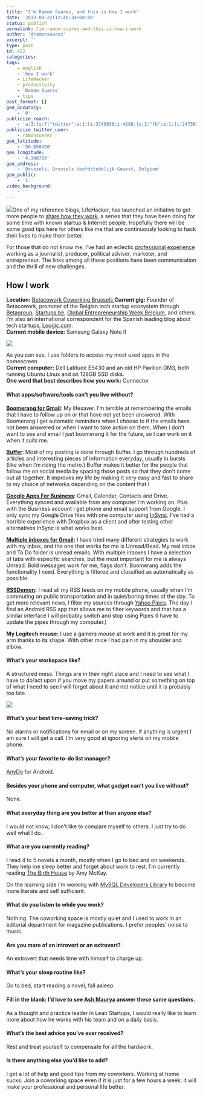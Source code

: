 ```yaml
---
title: "I'm Ramon Suarez, and this is how I work"
date: '2013-08-22T12:40:34+00:00'
status: publish
permalink: /im-ramon-suarez-and-this-is-how-i-work
author: '@ramonsuarez'
excerpt: ''
type: post
id: 422
categories:
tags:
    - english
    - 'how I work'
    - LifeHacker
    - productivity
    - 'Ramon Suarez'
    - tips
post_format: []
geo_accuracy:
    - '0'
publicize_reach:
    - 'a:3:{s:7:"twitter";a:1:{i:3740036;i:4686;}s:2:"fb";a:1:{i:2473872;i:881;}s:2:"wp";a:1:{i:0;i:20;}}'
publicize_twitter_user:
    - ramonsuarez
geo_latitude:
    - '50.850450'
geo_longitude:
    - '4.348780'
geo_address:
    - 'Brussels, Brussels Hoofdstedelijk Gewest, Belgium'
geo_public:
    - '1'
video_background:
    - ''
---
```

![](/uploads/2013/08/img_1232-195x300.jpg)One of my reference blogs, LifeHacker, has launched an initiative to get more people to [share how they work](http://lifehacker.com/how-you-work-yes-you-1166233790 "how do you work? "), a series that they have been doing for some time with known startup & Internet people. Hopefully there will be some good tips here for others like me that are continuously looking to hack their lives to make them better.

For those that do not know me, I’ve had an eclectic [professional experience](http://www.linkedin.com/in/ramonsuarez "CV Ramon Suarez") working as a journalist, producer, political adviser, marketer, and entrepreneur. The links among all these positions have been communication and the thrill of new challenges.

How I work
----------

**Location:** [Betacowork Coworking Brussels  ](http://www.betacowork.com "Best coworking space in Brussels, Belgium")**Current gig:** Founder of Betacowork, promoter of the Belgian tech startup ecosystem through [Betagroup](http://betagroup.org "Startup network in Belgium"), [Startups.be](http://startups.be "Association that brings together the entities that promote tech entrepreneurship in Belgium"), [Global Entrepreneurship Week Belgium](http://entrepreneurshipweek.be/ "A week of events to promote entrepreneurship"), and others. I’m also an international correspondent for the Spanish leading blog about tech startups, [Loogic.com](http://loogic.com/author/ramonsuarez/ "Tech Startups Reporting in Spain. ").  
**Current mobile device:** Samsung Galaxy Note II

![](/uploads/2013/08/homescreen-android-ramonsuarez-576x1024.png)

As you can see, I use folders to access my most used apps in the homescreen.  
**Current computer:** Dell Latitude E5430 and an old HP Pavilion DM3, both running Ubuntu Linux and on 128GB SSD disks.  
**One word that best describes how you work:** Connector

#### What apps/software/tools can’t you live without?

**[Boomerang for Gmail](http://www.boomeranggmail.com/referral_download.html?ref=m4cxu "Follow up on unanswered emails")**: My lifesaver. I’m terrible at remembering the emails that I have to follow up on or that have not yet been answered. With Boomerang I get automatic reminders when I choose to if the emails have not been answered or when I want to take action on them. When I don’t want to see and email I just boomerang it for the future, so I can work on it when it suits me.

**[Buffer](http://bufferapp.com/r/c8f78 "Schedule your social media posts")**: Most of my posting is done through Buffer. I go through hundreds of articles and interesting pieces of information everyday, usually in bursts (like when I’m riding the metro.) Buffer makes it better for the people that follow me on social media by spacing those posts so that they don’t come out all together. It improves my life by making it very easy and fast to share to my choice of networks depending on the content that I

**[Google Apps For Business](http://www.google.com/enterprise/apps/business/)**: Gmail, Calendar, Contacts and Drive. Everything synced and available from any computer I’m working on. Plus with the Business account I get phone and email support from Google. I only sync my Google Drive files with one computer using [InSync](https://www.insynchq.com/r/102777777492399858694 "Google Drive Synchronisation for Linux, Mac and Windows"). I’ve had a horrible experience with Dropbox as a client and after testing other alternatives InSync is what works best.

**[Multiple inboxes for Gmail](http://gmailblog.blogspot.be/2009/02/new-in-labs-multiple-inboxes.html):** I have tried many different strategies to work with my inbox, and the one that works for me is Unread/Read. My real inbox and To Do folder is unread emails. With multiple inboxes I have a selection of tabs with especific searches, but the most important for me is always Unread. Bold messages work for me, flags don’t. Boomerang adds the functionality I need. Everything is filtered and classified as automatically as possible.

**[RSSDemon](https://play.google.com/store/apps/details?id=com.meecel.feedreader.RssDemonAd&hl=en "Android RSS reader. "):** I read all my RSS feeds on my mobile phone, usually when I’m commuting on public transportation and in quiet/boring times of the day. To get more relevant news, I filter my sources through [Yahoo Pipes](http://pipes.yahoo.com/pipes/pipe.info?_id=e18372a82581a9ecf5b3a9869ad7a49d "Filtered RSS Sources With Pipes"). The day I find an Android RSS app that allows me to filter keywords and that has a similar interface I will probably switch and stop using Pipes (I have to update the pipes through my computer.)

**My Logitech mouse:** I use a gamers mouse at work and it is great for my arm thanks to its shape. With other mice I had pain in my shoulder and elbow.

#### What’s your workspace like?

A structured mess. Things are in their right place and I need to see what I have to do/act upon.if you move my papers around or put something on top of what I need to see I will forget about it and not notice until it is probably too late.

![](/uploads/2013/08/desk-ramonsuarez-at-betacowork-coworking-brussels-300x225.jpg)

#### What’s your best time-saving trick?

No alarms or notifications for email or on my screen. If anything is urgent I am sure I will get a call. I’m very good at ignoring alerts on my mobile phone.

#### What’s your favorite to-do list manager?

[AnyDo](https://play.google.com/store/apps/details?id=com.anydo&hl=en "to do manager and reminder") for Android.

#### Besides your phone and computer, what gadget can’t you live without?

None.

#### What everyday thing are you better at than anyone else?

I would not know, I don’t like to compare myself to others. I just try to do well what I do.

#### What are you currently reading?

I read 4 to 5 novels a month, mostly when I go to bed and on weekends. They help me sleep better and forget about work to rest. I’m currently reading [The Birth House](http://www.amazon.com/The-Birth-House-P-S-ebook/dp/B000W93CH2/ref=sr_1_1?s=digital-text&ie=UTF8&qid=1377169809&sr=1-1&keywords=the+birth+house) by Amy McKay.

On the learning side I’m working with [MySQL Developers Library](http://www.amazon.com/MySQL-Edition-Developers-Library-ebook/dp/B00C2SFK2Q/ref=sr_1_1?s=digital-text&ie=UTF8&qid=1377169902&sr=1-1&keywords=mysql) to become more literate and self sufficient.

#### What do you listen to while you work?

Nothing. The coworking space is mostly quiet and I used to work in an editorial department for magazine publications. I prefer peoples’ noise to music.

#### Are you more of an introvert or an extrovert?

An extrovert that needs time with himself to charge up.

#### What’s your sleep routine like?

Go to bed, start reading a novel, fall asleep.

#### Fill in the blank: I’d love to see [Ash Maurya](https://twitter.com/ashmaurya "Ash Maurya, Running Lean Startups") answer these same questions.

As a thought and practice leader in Lean Startups, I would really like to learn more about how he works with his team and on a daily basis.

#### What’s the best advice you’ve ever received?

Rest and treat yourself to compensate for all the hardwork.

#### Is there anything else you’d like to add?

I get a lot of help and good tips from my coworkers. Working at home sucks. Join a coworking space even if it is just for a few hours a week: it will make your professional and personal life better.